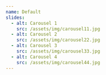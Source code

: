 ```yaml
---
name: Default
slides:
  - alt: Carousel 1
    src: /assets/img/carousel11.jpg
  - alt: Carousel 2
    src: /assets/img/carousel22.jpg
  - alt: Carousel 3
    src: /assets/img/carousel33.jpg
  - alt: Carousel 4
    src: /assets/img/carousel44.jpg
---
```


